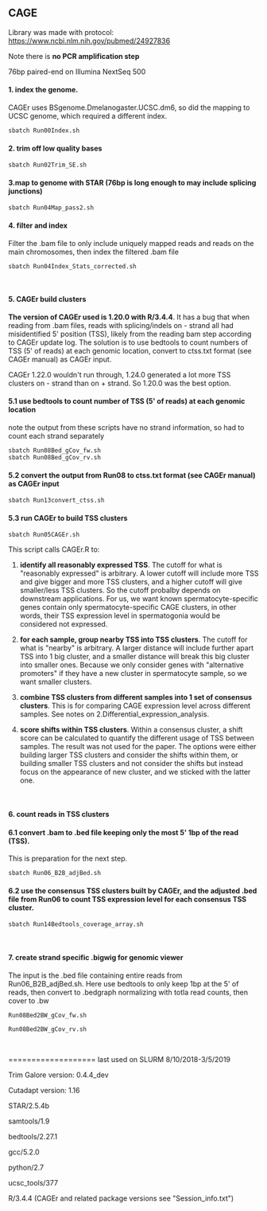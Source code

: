 ## CAGE

Library was made with protocol: https://www.ncbi.nlm.nih.gov/pubmed/24927836

Note there is **no PCR amplification step**

76bp paired-end on Illumina NextSeq 500


#### 1. index the genome. 
CAGEr uses BSgenome.Dmelanogaster.UCSC.dm6, so did the mapping to UCSC genome, which required a different index. 

`sbatch Run00Index.sh`

#### 2. trim off low quality bases
`sbatch Run02Trim_SE.sh`

#### 3.map to genome with STAR (76bp is long enough to may include splicing junctions)
`sbatch Run04Map_pass2.sh`


#### 4. filter and index
Filter the .bam file to only include uniquely mapped reads and reads on the main chromosomes, then index the filtered .bam file

`sbatch Run04Index_Stats_corrected.sh`

<br>

#### 5. CAGEr build clusters 
**The version of CAGEr used is 1.20.0 with R/3.4.4**. It has a bug that when reading from .bam files, reads with splicing/indels on - strand all had misidentified 5' position (TSS), likely from the reading bam step according to CAGEr update log. The solution is to use bedtools to count numbers of TSS (5' of reads) at each genomic location, convert to ctss.txt format (see CAGEr manual) as CAGEr input.

CAGEr 1.22.0 wouldn't run through, 1.24.0 generated a lot more TSS clusters on - strand than on + strand. So 1.20.0 was the best option.

#### 5.1 use bedtools to count number of TSS (5' of reads) at each genomic location
note the output from these scripts have no strand information, so had to count each strand separately
```{bash}
sbatch Run08Bed_gCov_fw.sh
sbatch Run08Bed_gCov_rv.sh
```

#### 5.2 convert the output from Run08 to ctss.txt format (see CAGEr manual) as CAGEr input
`sbatch Run13convert_ctss.sh`

#### 5.3 run CAGEr to build TSS clusters
`sbatch Run05CAGEr.sh`

This script calls CAGEr.R to:

  1) **identify all reasonably expressed TSS**. The cutoff for what is "reasonably expressed" is arbitrary. A lower cutoff will include more TSS and give bigger and more TSS clusters, and a higher cutoff will give smaller/less TSS clusters. So the cutoff probalby depends on downstream applications. For us, we want known spermatocyte-specific genes contain only spermatocyte-specific CAGE clusters, in other words, their TSS expression level in spermatogonia would be considered not expressed. 

  2) **for each sample, group nearby TSS into TSS clusters**. The cutoff for what is "nearby" is arbitrary. A larger distance will include further apart TSS into 1 big cluster, and a smaller distance will break this big cluster into smaller ones. Because we only consider genes with "alternative promoters" if they have a new cluster in spermatocyte sample, so we want smaller clusters. 

  3) **combine TSS clusters from different samples into 1 set of consensus clusters**. This is for comparing CAGE expression level across different samples. See notes on 2.Differential_expression_analysis.

  4) **score shifts within TSS clusters**. Within a consensus cluster, a shift score can be calculated to quantify the different usage of TSS between samples. The result was not used for the paper. The options were either building larger TSS clusters and consider the shifts within them, or building smaller TSS clusters and not consider the shifts but instead focus on the appearance of new cluster, and we sticked with the latter one.


<br>

#### 6. count reads in TSS clusters
#### 6.1 convert .bam to .bed file keeping only the most 5' 1bp of the read (TSS). 
This is preparation for the next step.

`sbatch Run06_B2B_adjBed.sh`

#### 6.2 use the consensus TSS clusters built by CAGEr, and the adjusted .bed file from Run06 to count TSS expression level for each consensus TSS cluster.
`sbatch Run14Bedtools_coverage_array.sh`

<br>

#### 7. create strand specific .bigwig for genomic viewer
The input is the .bed file containing entire reads from Run06_B2B_adjBed.sh. Here use bedtools to only keep 1bp at the 5' of reads, then convert to .bedgraph normalizing with totla read counts, then cover to .bw

`Run08Bed2BW_gCov_fw.sh`

`Run08Bed2BW_gCov_rv.sh`

<br>

===================
last used on SLURM 8/10/2018-3/5/2019

Trim Galore version: 0.4.4_dev

Cutadapt version: 1.16

STAR/2.5.4b

samtools/1.9

bedtools/2.27.1

gcc/5.2.0

python/2.7

ucsc_tools/377

R/3.4.4 (CAGEr and related package versions see "Session_info.txt")
